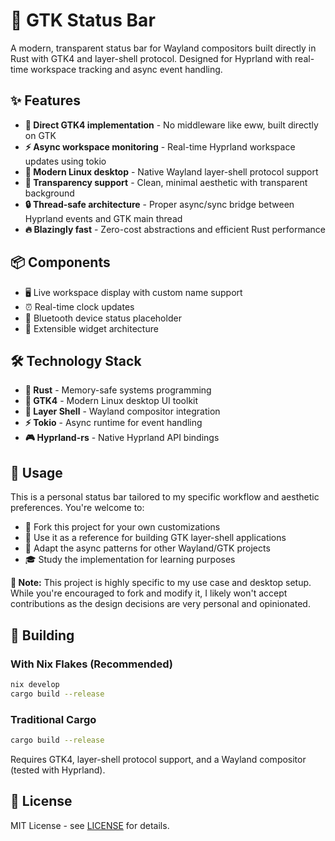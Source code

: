 # 🚀 GTK Status Bar

A modern, transparent status bar for Wayland compositors built directly in Rust with GTK4 and layer-shell protocol. Designed for Hyprland with real-time workspace tracking and async event handling.

## ✨ Features

- **🎯 Direct GTK4 implementation** - No middleware like eww, built directly on GTK
- **⚡ Async workspace monitoring** - Real-time Hyprland workspace updates using tokio
- **🐧 Modern Linux desktop** - Native Wayland layer-shell protocol support
- **🌟 Transparency support** - Clean, minimal aesthetic with transparent background
- **🔒 Thread-safe architecture** - Proper async/sync bridge between Hyprland events and GTK main thread
- **🔥 Blazingly fast** - Zero-cost abstractions and efficient Rust performance

## 📦 Components

- 🖥️ Live workspace display with custom name support
- ⏰ Real-time clock updates
- 📱 Bluetooth device status placeholder
- 🧩 Extensible widget architecture

## 🛠️ Technology Stack

- **🦀 Rust** - Memory-safe systems programming
- **🎨 GTK4** - Modern Linux desktop UI toolkit
- **🌊 Layer Shell** - Wayland compositor integration
- **⚡ Tokio** - Async runtime for event handling
- **🎮 Hyprland-rs** - Native Hyprland API bindings

## 🚀 Usage

This is a personal status bar tailored to my specific workflow and aesthetic preferences. You're welcome to:

- 🍴 Fork this project for your own customizations
- 📖 Use it as a reference for building GTK layer-shell applications
- 🔄 Adapt the async patterns for other Wayland/GTK projects
- 🎓 Study the implementation for learning purposes

**📝 Note:** This project is highly specific to my use case and desktop setup. While you're encouraged to fork and modify it, I likely won't accept contributions as the design decisions are very personal and opinionated.

## 🔨 Building

### With Nix Flakes (Recommended)

```bash
nix develop
cargo build --release
```

### Traditional Cargo

```bash
cargo build --release
```

Requires GTK4, layer-shell protocol support, and a Wayland compositor (tested with Hyprland).

## 📄 License

MIT License - see [LICENSE](LICENSE) for details.